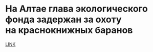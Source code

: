 # На Алтае глава экологического фонда задержан за охоту на краснокнижных баранов



[LINK](https://varlamov.ru/4095429.html)